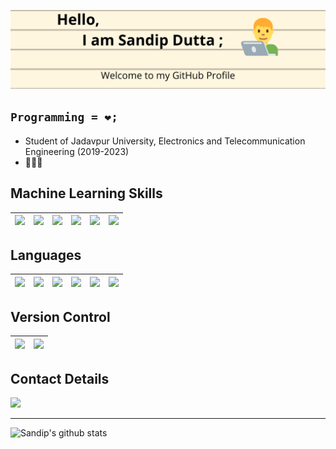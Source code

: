 ![Welcome to Sandip Dutta Github Profile](https://raw.githubusercontent.com/Dutta-SD/Dutta-SD/main/SD_Banner.png)

## `Programming = ❤;`

* Student of Jadavpur University, Electronics and Telecommunication Engineering (2019-2023)
* 👨🏽‍💻

## Machine Learning Skills
|<img src='https://img.shields.io/badge/python%20-%2314354C.svg?&style=for-the-badge&logo=python&logoColor=white'>  <!--Python Badge-->|<img src="https://img.shields.io/badge/PyTorch%20-%23EE4C2C.svg?&style=for-the-badge&logo=PyTorch&logoColor=white" />|<img src="https://img.shields.io/badge/Keras%20-%23D00000.svg?&style=for-the-badge&logo=Keras&logoColor=white"/>|<img src="https://img.shields.io/badge/TensorFlow%20-%23FF6F00.svg?&style=for-the-badge&logo=TensorFlow&logoColor=white" />|<img src="https://img.shields.io/badge/pandas%20-%23150458.svg?&style=for-the-badge&logo=pandas&logoColor=white" />|<img src="https://img.shields.io/badge/numpy%20-%23013243.svg?&style=for-the-badge&logo=numpy&logoColor=white" />|
|--- |--- | ---|--- |---|---|

## Languages
| <img src='https://img.shields.io/badge/c++%20-%2300599C.svg?&style=for-the-badge&logo=c%2B%2B&logoColor=white'>  <!-- Cpp Badge -->|<img src = 'https://img.shields.io/badge/c%20-%2300599C.svg?&style=for-the-badge&logo=c&logoColor=white'> <!--C Badge-->|<img src = 'https://img.shields.io/badge/r-%23276DC3.svg?&style=for-the-badge&logo=r&logoColor=white'> <!--R Badge-->|<img src="https://img.shields.io/badge/markdown-%23000000.svg?&style=for-the-badge&logo=markdown&logoColor=white"/> <!--markdown-->|<img src="https://img.shields.io/badge/shell_script%20-%23121011.svg?&style=for-the-badge&logo=gnu-bash&logoColor=white"/><!--shell-->|<img src="https://img.shields.io/badge/Jupyter%20-%23F37626.svg?&style=for-the-badge&logo=Jupyter&logoColor=white" /> <!--jupyter-->|
|:----:|:----:|:----:|:----:|:----:|:----:|

## Version Control

|<img src="https://img.shields.io/badge/git%20-%23F05033.svg?&style=for-the-badge&logo=git&logoColor=white"/> <!-- git--> | <img src="https://img.shields.io/badge/github%20-%23121011.svg?&style=for-the-badge&logo=github&logoColor=white"/> <!--github-->|
|----|----|

## Contact Details
<a href = 'https://www.linkedin.com/in/sandip-dutta-111100/'>
    <img src='https://img.shields.io/badge/linkedin-%230077B5.svg?&style=for-the-badge&logo=linkedin&logoColor=white'>                                              
</a><!--LinkedIn Button-->

--------
![Sandip's github stats](https://github-readme-stats.vercel.app/api?username=Dutta-SD&show_icons=true&theme=tokyonight)
